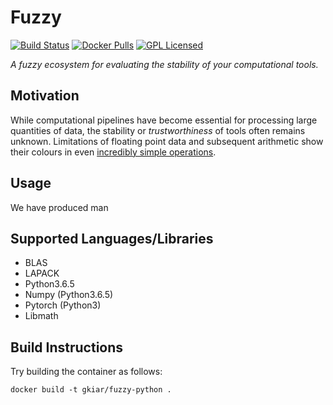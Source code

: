 # Fuzzy 
[![Build Status](https://travis-ci.org/gkiar/fuzzy.svg?branch=master)](https://travis-ci.org/gkiar/fuzzy)
[![Docker Pulls](https://img.shields.io/docker/pulls/gkiar/fuzzy)](https://hub.docker.com/r/gkiar/fuzzy)
[![GPL Licensed](https://img.shields.io/badge/license-GPL-blue)](./LICENSE)

*A fuzzy ecosystem for evaluating the stability of your computational tools.*

## Motivation

While computational pipelines have become essential for processing large quantities of data,
the stability or *trustworthiness* of tools often remains unknown. Limitations of floating point
data and subsequent arithmetic show their colours in even
[incredibly simple operations](./fuzzy/tutorial/inaccuracies_everywhere.ipynb).

## Usage

We have produced man

## Supported Languages/Libraries

- BLAS
- LAPACK
- Python3.6.5
- Numpy (Python3.6.5)
- Pytorch (Python3)
- Libmath


## Build Instructions

Try building the container as follows:

    docker build -t gkiar/fuzzy-python .
